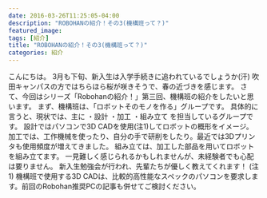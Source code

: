 ```yaml
---
date: 2016-03-26T11:25:05-04:00
description: "ROBOHANの紹介！その3(機構班って？)"
featured_image: 
tags: [紹介]
title: "ROBOHANの紹介！その3(機構班って？)"
categories: 紹介
---
```


こんにちは。
3月も下旬、新入生は入学手続きに追われているでしょうか(汗)
吹田キャンパスの方ではちらほら桜が咲きそうで、春の近づきを感じます。
さて、今回はシリーズ「Robohanの紹介！」第三回、機構班の紹介をしたいと思います。
まず、機構班は、「ロボットそのモノを作る」グループです。
具体的に言うと、現状では、主に
・設計
・加工
・組み立て
を担当しているグループです。
設計ではパソコンで3D CADを使用(注1)してロボットの概形をイメージ。
加工では、工作機械を使ったり、自分の手で研削をしたり。最近では3Dプリンタも使用頻度が増えてきました。
組み立ては、加工した部品を用いてロボットを組み立てます。
一見難しく感じられるかもしれませんが、未経験者でも心配は要りません。
新入生勉強会が行われ、先輩たちが優しく教えてくれます！
(注1) 機構班で使用する3D CADは、比較的高性能なスペックのパソコンを要求します。前回のRobohan推奨PCの記事も併せてご検討ください。
